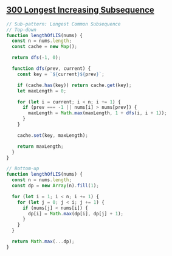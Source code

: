 ## [300 Longest Increasing Subsequence](https://leetcode.com/problems/longest-increasing-subsequence/description/)

<!-- notecardId: 1753633904245 -->

```js
// Sub-pattern: Longest Common Subsequence
// Top-down
function lengthOfLIS(nums) {
  const n = nums.length;
  const cache = new Map();

  return dfs(-1, 0);

  function dfs(prev, current) {
    const key = `${current}${prev}`;

    if (cache.has(key)) return cache.get(key);
    let maxLength = 0;

    for (let i = current; i < n; i += 1) {
      if (prev === -1 || nums[i] > nums[prev]) {
        maxLength = Math.max(maxLength, 1 + dfs(i, i + 1));
      }
    }

    cache.set(key, maxLength);

    return maxLength;
  }
}

// Bottom-up
function lengthOfLIS(nums) {
  const n = nums.length;
  const dp = new Array(n).fill(1);

  for (let i = 1; i < n; i += 1) {
    for (let j = 0; j < i; j += 1) {
      if (nums[j] < nums[i]) {
        dp[i] = Math.max(dp[i], dp[j] + 1);
      }
    }
  }

  return Math.max(...dp);
}
```
